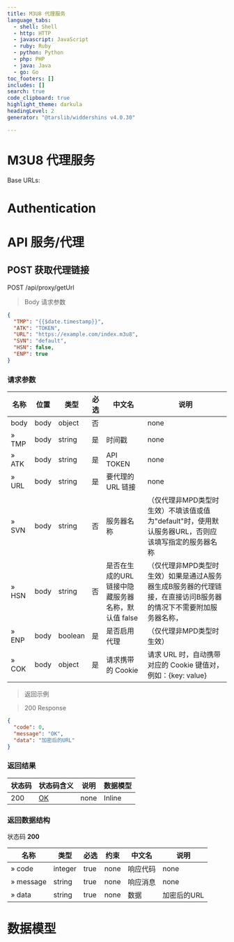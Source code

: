 ```yaml
---
title: M3U8 代理服务
language_tabs:
  - shell: Shell
  - http: HTTP
  - javascript: JavaScript
  - ruby: Ruby
  - python: Python
  - php: PHP
  - java: Java
  - go: Go
toc_footers: []
includes: []
search: true
code_clipboard: true
highlight_theme: darkula
headingLevel: 2
generator: "@tarslib/widdershins v4.0.30"

---
```


# M3U8 代理服务

Base URLs:

# Authentication

# API 服务/代理

## POST 获取代理链接

POST /api/proxy/getUrl

> Body 请求参数

```json
{
  "TMP": "{{$date.timestamp}}",
  "ATK": "TOKEN",
  "URL": "https://example.com/index.m3u8",
  "SVN": "default",
  "HSN": false,
  "ENP": true
}
```

### 请求参数

|名称|位置|类型|必选|中文名|说明|
|---|---|---|---|---|---|
|body|body|object| 否 ||none|
|» TMP|body|string| 是 | 时间戳|none|
|» ATK|body|string| 是 | API TOKEN|none|
|» URL|body|string| 是 | 要代理的 URL 链接|none|
|» SVN|body|string| 否 | 服务器名称|（仅代理非MPD类型时生效）不填该值或值为"default"时，使用默认服务器URL，否则应该填写指定的服务器名称|
|» HSN|body|string| 否 | 是否在生成的URL链接中隐藏服务器名称，默认值 false|（仅代理非MPD类型时生效）如果是通过A服务器生成B服务器的代理链接，在直接访问B服务器的情况下不需要附加服务器名称，|
|» ENP|body|boolean| 是 | 是否启用代理|（仅代理非MPD类型时生效）|
|» COK|body|object| 是 | 请求携带的 Cookie|请求 URL 时，自动携带对应的 Cookie 键值对，例如：{key: value}|

> 返回示例

> 200 Response

```json
{
  "code": 0,
  "message": "OK",
  "data": "加密后的URL"
}
```

### 返回结果

|状态码|状态码含义|说明|数据模型|
|---|---|---|---|
|200|[OK](https://tools.ietf.org/html/rfc7231#section-6.3.1)|none|Inline|

### 返回数据结构

状态码 **200**

|名称|类型|必选|约束|中文名|说明|
|---|---|---|---|---|---|
|» code|integer|true|none|响应代码|none|
|» message|string|true|none|响应消息|none|
|» data|string|true|none|数据|加密后的URL|

# 数据模型

